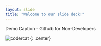 ```yaml
---
layout: slide
title: "Welcome to our slide deck!"
---
```


Demo Caption - Github for Non-Developers

![codercat](https://octodex.github.com/images/codercat.jpg)
{: .center}
